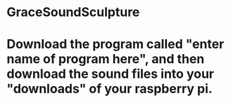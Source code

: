 # GraceSoundSculpture
# Download the program called "enter name of program here", and then download the sound files into your "downloads" of your raspberry pi.
